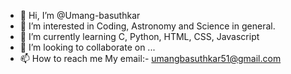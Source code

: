 - 👋 Hi, I’m @Umang-basuthkar
- 👀 I’m interested in Coding, Astronomy and Science in general.
- 🌱 I’m currently learning C, Python, HTML, CSS, Javascript
- 💞️ I’m looking to collaborate on ...
- 📫 How to reach me My email:- umangbasuthkar51@gmail.com

<!---
Umang-basuthkar/Umang-basuthkar is a ✨ special ✨ repository because its `README.md` (this file) appears on your GitHub profile.
You can click the Preview link to take a look at your changes.
--->
